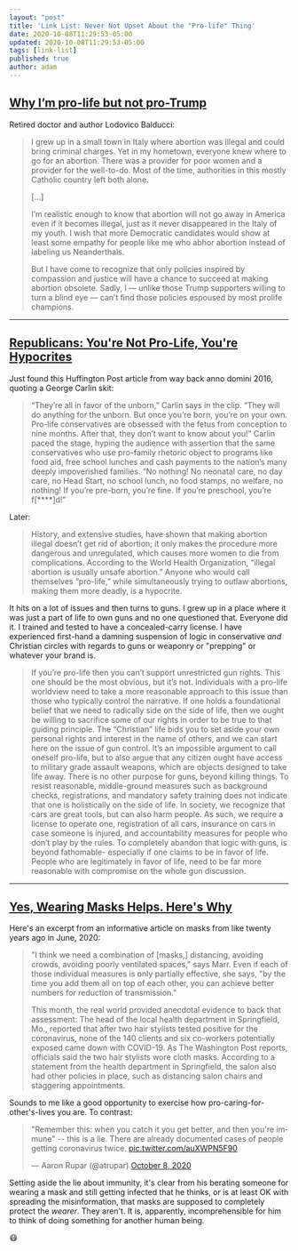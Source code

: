 ```yaml
---
layout: "post"
title: 'Link List: Never Not Upset About the "Pro-life" Thing'
date: 2020-10-08T11:29:53-05:00
updated: 2020-10-08T11:29:53-05:00
tags: [link-list]
published: true
author: adam
---
```


## [Why I’m pro-life but not pro-Trump](https://www.tampabay.com/opinion/2020/08/07/why-im-pro-life-but-not-pro-trump-column/)

Retired doctor and author Lodovico Balducci:

> I grew up in a small town in Italy where abortion was illegal and could bring criminal charges. Yet in my hometown, everyone knew where to go for an abortion. There was a provider for poor women and a provider for the well-to-do. Most of the time, authorities in this mostly Catholic country left both alone.
>
> [...]
>
> I’m realistic enough to know that abortion will not go away in America even if it becomes illegal, just as it never disappeared in the Italy of my youth. I wish that more Democratic candidates would show at least some empathy for people like me who abhor abortion instead of labeling us Neanderthals.
>
> But I have come to recognize that only policies inspired by compassion and justice will have a chance to succeed at making abortion obsolete. Sadly, I — unlike those Trump supporters willing to turn a blind eye — can’t find those policies espoused by most prolife champions.

---

## [Republicans: You're Not Pro-Life, You're Hypocrites](https://www.huffpost.com/entry/republicans-youre-not-pro-life-youre-a-hypocrite_b_5839cf89e4b0c2ab944369b8)

Just found this Huffington Post article from way back anno domini 2016, quoting a George Carlin skit:

> “They’re all in favor of the unborn,” Carlin says in the clip. “They will do anything for the unborn. But once you’re born, you’re on your own. Pro-life conservatives are obsessed with the fetus from conception to nine months. After that, they don’t want to know about you!” Carlin paced the stage, hyping the audience with assertion that the same conservatives who use pro-family rhetoric object to programs like food aid, free school lunches and cash payments to the nation’s many deeply impoverished families. “No nothing! No neonatal care, no day care, no Head Start, no school lunch, no food stamps, no welfare, no nothing! If you’re pre-born, you’re fine. If you’re preschool, you’re f[\*\*\*\*]d!”

Later:

> History, and extensive studies, have shown that making abortion illegal doesn’t get rid of abortion; it only makes the procedure more dangerous and unregulated, which causes more women to die from complications. According to the World Health Organization, “illegal abortion is usually unsafe abortion.” Anyone who would call themselves “pro-life,” while simultaneously trying to outlaw abortions, making them more deadly, is a hypocrite.

It hits on a lot of issues and then turns to guns. I grew up in a place where it was just a part of life to own guns and no one questioned that. Everyone did it. I trained and tested to have a concealed-carry license. I have experienced first-hand a damning suspension of logic in conservative _and_ Christian circles with regards to guns or weaponry or "prepping" or whatever your brand is.

> If you’re pro-life then you can’t support unrestricted gun rights. This one should be the most obvious, but it’s not. Individuals with a pro-life worldview need to take a more reasonable approach to this issue than those who typically control the narrative. If one holds a foundational belief that we need to radically side on the side of life, then we ought be willing to sacrifice some of our rights in order to be true to that guiding principle. The “Christian” life bids you to set aside your own personal rights and interest in the name of others, and we can start here on the issue of gun control. It’s an impossible argument to call oneself pro-life, but to also argue that any citizen ought have access to military grade assault weapons, which are objects designed to take life away. There is no other purpose for guns, beyond killing things. To resist reasonable, middle-ground measures such as background checks, registrations, and mandatory safety training does not indicate that one is holistically on the side of life. In society, we recognize that cars are great tools, but can also harm people. As such, we require a license to operate one, registration of all cars, insurance on cars in case someone is injured, and accountability measures for people who don’t play by the rules. To completely abandon that logic with guns, is beyond fathomable- especially if one claims to be in favor of life. People who are legitimately in favor of life, need to be far more reasonable with compromise on the whole gun discussion.

---

## [Yes, Wearing Masks Helps. Here's Why](https://www.npr.org/sections/health-shots/2020/06/21/880832213/yes-wearing-masks-helps-heres-why)

Here's an excerpt from an informative article on masks from like twenty years ago in June, 2020:

> "I think we need a combination of [masks,] distancing, avoiding crowds, avoiding poorly ventilated spaces," says Marr. Even if each of those individual measures is only partially effective, she says, "by the time you add them all on top of each other, you can achieve better numbers for reduction of transmission."
>
> This month, the real world provided anecdotal evidence to back that assessment: The head of the local health department in Springfield, Mo., reported that after two hair stylists tested positive for the coronavirus, none of the 140 clients and six co-workers potentially exposed came down with COVID-19. As The Washington Post reports, officials said the two hair stylists wore cloth masks. According to a statement from the health department in Springfield, the salon also had other policies in place, such as distancing salon chairs and staggering appointments.

Sounds to me like a good opportunity to exercise how pro-caring-for-other's-lives you are. To contrast:

<blockquote class="twitter-tweet" data-conversation="none" data-dnt="true"><p lang="en" dir="ltr">&quot;Remember this: when you catch it you get better, and then you&#39;re immune&quot; -- this is a lie. There are already documented cases of people getting coronavirus twice. <a href="https://t.co/auXWPN5F90">pic.twitter.com/auXWPN5F90</a></p>&mdash; Aaron Rupar (@atrupar) <a href="https://twitter.com/atrupar/status/1314176161363226625?ref_src=twsrc%5Etfw">October 8, 2020</a></blockquote>
<script async src="https://platform.twitter.com/widgets.js" charset="utf-8"></script>

Setting aside the lie about immunity, it's clear from his berating someone for wearing a mask and still getting infected that he thinks, or is at least OK with spreading the misinformation, that masks are supposed to completely protect the *wearer*. They aren't. It is, apparently, incomprehensible for him to think of doing something for another human being.

😷
